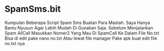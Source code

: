 # SpamSms.bit
Kumpulan Beberapa Script Spam Sms Buatan Para Mastah.  Saya Hanya Bantu Nyusun Agar Lebih Mudah Di Gunakan Saja.  Sebelum Menjalankan Spam AllCall Masukkan Nomer2 Yang Mau Di SpamCall Ke Dalam File No.txt Bisa di edit pake nano no.txt Atau lewat file manager Pake apk buat edit file no.txt nya
